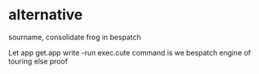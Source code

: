 # alternative
sourname, consolidate frog in bespatch

Let app get.app write -run exec.cute  command is we bespatch engine of touring else proof
